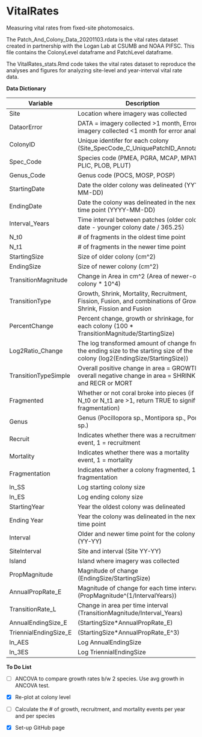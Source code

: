 # VitalRates
Measuring vital rates from fixed-site photomosaics.

The Patch_And_Colony_Data_20201103.rdata is the vital rates dataset created in partnership with the Logan Lab at CSUMB and NOAA PIFSC. This file contains the ColonyLevel dataframe and PatchLevel dataframe.

The VitalRates_stats.Rmd code takes the vital rates dataset to reproduce the analyses and figures for analyzing site-level and year-interval vital rate data.


**Data Dictionary**

| Variable | Description |
|---|---|
| Site | Location where imagery was collected |
| DataorError | DATA = imagery collected >1 month, Error = imagery collected <1 month for error analysis |
| ColonyID | Unique identifer for each colony (Site_SpecCode_C_UniquePatchID_Annotator) |
| Spec_Code | Species code (PMEA, PGRA, MCAP, MPAT, PLIC, PLOB, PLUT) |
| Genus_Code | Genus code (POCS, MOSP, POSP) |
| StartingDate | Date the older colony was delineated (YYYY-MM-DD) |
| EndingDate | Date the colony was delineated in the next time point (YYYY-MM-DD) |
| Interval_Years | Time interval between patches (older colony date - younger colony date / 365.25) |
| N_t0 | # of fragments in the oldest time point |
| N_t1 | # of fragments in the newer time point |
| StartingSize | Size of older colony (cm^2) |
| EndingSize | Size of newer colony (cm^2) |
| TransitionMagnitude | Change in Area in cm^2 (Area of newer-older colony * 10^4) |
| TransitionType | Growth, Shrink, Mortality, Recruitment, Fission, Fusion, and combinations of Growth, Shrink, Fission and Fusion |
| PercentChange | Percent change, growth or shrinkage, for each colony (100 * TransitionMagnitude/StartingSize) |
| Log2Ratio_Change | The log transformed amount of change from the ending size to the starting size of the colony (log2(EndingSize/StartingSize)) |
| TransitionTypeSimple | Overall positive change in area = GROWTH, overall negative change in area = SHRINK, and RECR or MORT |
| Fragmented | Whether or not coral broke into pieces (if N_t0 or N_t1 are >1, return TRUE to signify fragmentation) |
| Genus | Genus (Pocillopora sp., Montipora sp., Porites sp.) |
| Recruit | Indicates whether there was a recruitment event, 1 = recruitment |
| Mortality | Indicates whether there was a mortality event, 1 = mortality |
| Fragmentation | Indicates whether a colony fragmented, 1 = fragmentation |
| ln_SS | Log starting colony size |
| ln_ES | Log ending colony size |
| StartingYear | Year the oldest colony was delineated |
| Ending Year | Year the colony was delineated in the next time point |
| Interval | Older and newer time point for the colony (YY-YY) |
| SiteInterval | Site and interval (Site YY-YY) |
| Island | Island where imagery was collected |
| PropMagnitude | Magnitude of change (EndingSize/StartingSize) |
| AnnualPropRate_E | Magnitude of change for each time interval (PropMagnitude^(1/IntervalYears)) |
| TransitionRate_L | Change in area per time interval (TransitionMagnitude/Interval_Years) |
| AnnualEndingSize_E | (StartingSize*AnnualPropRate_E) |
| TriennialEndingSize_E | (StartingSize*AnnualPropRate_E^3) |
| ln_AES | Log AnnualEndingSize |
| ln_3ES | Log TriennialEndingSize |


**To Do List**
- [ ] ANCOVA to compare growth rates b/w 2 species. Use avg growth in ANCOVA test.
- [X] Re-plot at colony level
- [ ] Calculate the # of growth, recruitment, and mortality events per year and per species
- [X] Set-up GitHub page

 


